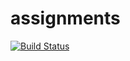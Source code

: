 # assignments
[![Build Status](https://travis-ci.org/SergeevED/assignments.svg?branch=hw04)](https://travis-ci.org/SergeevED/assignments)